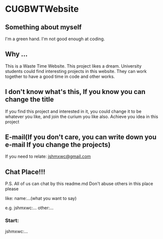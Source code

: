 # CUGBWTWebsite

## Something about myself
I'm a green hand. I'm not good enough at coding.

## Why ...
This is a Waste Time Website.
This project likes a dream.
University students could find interesting projects in this website. They can work together to have a good time in code and other works.

## I don't know what's this, If you know you can change the title
If you find this project and interested in it, 
you could change it to be whatever you like, and join the curium you like also.
Achieve you idea in this project

## E-mail(If you don't care, you can write down you e-mail If you change the projects)
If you need to relate:
jshmxwc@gmail.com

## Chat Place!!!
P.S.
All of us can chat by this readme.md
Don't abuse others in this place please

like:
name:...(what you want to say)

e.g.
jshmxwc:...
other:...

### Start:
jshmxwc:...
